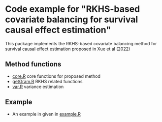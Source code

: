 # Code example for "RKHS-based covariate balancing for survival causal effect estimation"

This package implements the RKHS-based covariate balancing method for survival causal effect estimation proposed in Xue et al (2022)

## Method functions

- [core.R](https://github.com/marcoxue814/npSurvivalCausal/blob/main/Example.R) core functions for proposed method
- [getGram.R](https://github.com/marcoxue814/npSurvivalCausal/blob/main/getGram.R) RKHS related functions
- [var.R](https://github.com/marcoxue814/npSurvivalCausal/blob/main/var.rkhs.surv.R) variance estimation

## Example
- An example in given in [example.R](https://github.com/marcoxue814/npSurvivalCausal/blob/main/example.R) 

